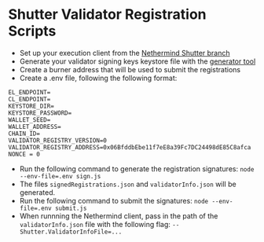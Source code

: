 # Shutter Validator Registration Scripts

- Set up your execution client from the [Nethermind Shutter branch](https://github.com/NethermindEth/nethermind/tree/feature/gnosis-shutter-release)
- Generate your validator signing keys keystore file with the [generator tool](https://github.com/gnosischain/validator-data-generator/tree/master)
- Create a burner address that will be used to submit the registrations
- Create a .env file, following the following format:
```
EL_ENDPOINT=
CL_ENDPOINT=
KEYSTORE_DIR=
KEYSTORE_PASSWORD=
WALLET_SEED=
WALLET_ADDRESS=
CHAIN_ID=
VALIDATOR_REGISTRY_VERSION=0
VALIDATOR_REGISTRY_ADDRESS=0x06BfddbEbe11f7eE8a39Fc7DC24498dE85C8afca
NONCE = 0
```
- Run the following command to generate the registration signatures: `node --env-file=.env sign.js`
- The files `signedRegistrations.json` and `validatorInfo.json` will be generated.
- Run the following command to submit the signatures: `node --env-file=.env submit.js`
- When runnning the Nethermind client, pass in the path of the `validatorInfo.json` file with the following flag: `--Shutter.ValidatorInfoFile=...`
